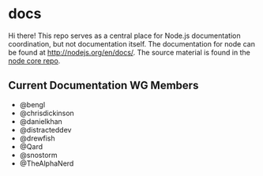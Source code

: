 # docs

Hi there! This repo serves as a central place for Node.js documentation
coordination, but not documentation itself. The documentation for node can be
found at <http://nodejs.org/en/docs/>. The source material is found in the
[node core repo][].

## Current Documentation WG Members

* @bengl
* @chrisdickinson
* @danielkhan
* @distracteddev
* @drewfish
* @Qard
* @snostorm
* @TheAlphaNerd

[node core repo]: https://github.com/nodejs/node
